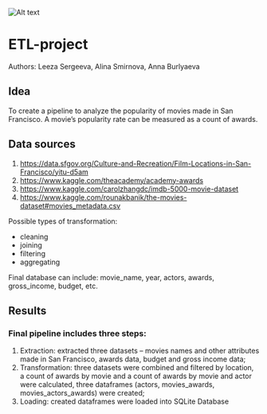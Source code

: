 
![Alt text](https://www.google.com/imgres?imgurl=https%3A%2F%2Fwww.oscars.org%2Fsites%2Foscars%2Ffiles%2F91o_news-image_generic.png&imgrefurl=https%3A%2F%2Fwww.oscars.org%2Fnews%2Facademy-determines-new-oscars-category-merits-further-study&docid=KavP9YC0VCkzwM&tbnid=5i11NpYX-Oz84M%3A&vet=10ahUKEwji07LzqZDiAhVGbKwKHbJmD_wQMwh7KC0wLQ..i&w=1433&h=806&client=safari&bih=714&biw=1240&q=Oscar%20png%20images&ved=0ahUKEwji07LzqZDiAhVGbKwKHbJmD_wQMwh7KC0wLQ&iact=mrc&uact=8)
# ETL-project
Authors: Leeza Sergeeva, Alina Smirnova, Anna Burlyaeva

## Idea
To create a pipeline to analyze the popularity of movies made in San Francisco. A movie’s popularity rate can be measured as a count of awards.

## Data sources

1. https://data.sfgov.org/Culture-and-Recreation/Film-Locations-in-San-Francisco/yitu-d5am
2. https://www.kaggle.com/theacademy/academy-awards
3. https://www.kaggle.com/carolzhangdc/imdb-5000-movie-dataset
4. https://www.kaggle.com/rounakbanik/the-movies-dataset#movies_metadata.csv

Possible types of transformation: 
* cleaning
* joining
* filtering
* aggregating

Final database can include: movie_name, year, actors, awards, gross_income, budget, etc.

## Results

### Final pipeline includes three steps:

1.	Extraction: extracted three datasets – movies names and other attributes made in San Francisco, awards data, budget and gross income data;
2.	Transformation: three datasets were combined and filtered by location, a count of awards by movie and a count of awards by movie and actor were calculated, three dataframes (actors, movies_awards, movies_actors_awards) were created;
3.	Loading: created dataframes were loaded into SQLite Database
